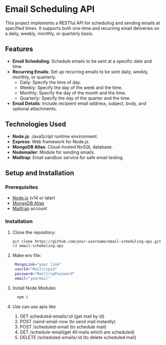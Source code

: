 # Email Scheduling API

This project implements a RESTful API for scheduling and sending emails at specified times. It supports both one-time and recurring email deliveries on a daily, weekly, monthly, or quarterly basis.

## Features

- **Email Scheduling**: Schedule emails to be sent at a specific date and time.
- **Recurring Emails**: Set up recurring emails to be sent daily, weekly, monthly, or quarterly.
  - Daily: Specify the time of day.
  - Weekly: Specify the day of the week and the time.
  - Monthly: Specify the day of the month and the time.
  - Quarterly: Specify the day of the quarter and the time.
- **Email Details**: Include recipient email address, subject, body, and optional attachments.

## Technologies Used

- **Node.js**: JavaScript runtime environment.
- **Express**: Web framework for Node.js.
- **MongoDB Atlas**: Cloud-hosted NoSQL database.
- **Nodemailer**: Module for sending emails.
- **Mailtrap**: Email sandbox service for safe email testing.

## Setup and Installation

### Prerequisites

- [Node.js](https://nodejs.org/) (v14 or later)
- [MongoDB Atlas](https://www.mongodb.com/cloud/atlas)
- [Mailtrap](https://mailtrap.io/) account

### Installation

1. Clone the repository:

   ```bash
   git clone https://github.com/your-username/email-scheduling-api.git
   cd email-scheduling-api
2. Make env file:
   ```bash
    MongoLink="your link"
    userId="Mailtripid"
    password="MailtripPassword"
    email="yourmail"
4. Install Node Modules
    ```bash
      npm i
5. Use can use apis like 
    1. GET scheduled-emails/:id (get mail by id)
    2. POST /send-email-now (to send mail instantly)
    3. POST /scheduled-email (to schedule mail)
    4. GET /schedule-email(get All mails which are scheduled)
    5. DELETE /scheduled-emails/:id   (to delete scheduled mail)
   

